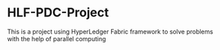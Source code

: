 # HLF-PDC-Project
This is a project using HyperLedger Fabric framework to solve problems with the help of parallel computing
